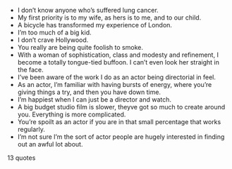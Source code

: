  - I don’t know anyone who’s suffered lung cancer.
 - My first priority is to my wife, as hers is to me, and to our child.
 - A bicycle has transformed my experience of London.
 - I’m too much of a big kid.
 - I don’t crave Hollywood.
 - You really are being quite foolish to smoke.
 - With a woman of sophistication, class and modesty and refinement, I become a totally tongue-tied buffoon. I can’t even look her straight in the face.
 - I’ve been aware of the work I do as an actor being directorial in feel.
 - As an actor, I’m familiar with having bursts of energy, where you’re giving things a try, and then you have down time.
 - I’m happiest when I can just be a director and watch.
 - A big budget studio film is slower, theyve got so much to create around you. Everything is more complicated.
 - You’re spoilt as an actor if you are in that small percentage that works regularly.
 - I’m not sure I’m the sort of actor people are hugely interested in finding out an awful lot about.

13 quotes